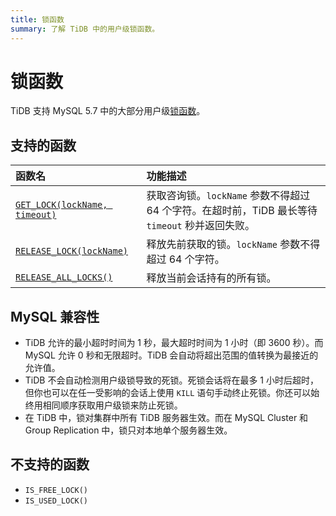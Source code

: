 ```yaml
---
title: 锁函数
summary: 了解 TiDB 中的用户级锁函数。
---
```


# 锁函数

TiDB 支持 MySQL 5.7 中的大部分用户级[锁函数](https://dev.mysql.com/doc/refman/5.7/en/locking-functions.html)。

## 支持的函数

| 函数名                                                                                                                 | 功能描述                                                           |
|:---------------------------------------------------------------------------------------------------------------------|:----------------------------------------------------------------------|
| [`GET_LOCK(lockName, timeout)`](https://dev.mysql.com/doc/refman/5.7/en/locking-functions.html#function_get-lock)    | 获取咨询锁。`lockName` 参数不得超过 64 个字符。在超时前，TiDB 最长等待 `timeout` 秒并返回失败。        |
| [`RELEASE_LOCK(lockName)`](https://dev.mysql.com/doc/refman/5.7/en/locking-functions.html#function_release-lock)     | 释放先前获取的锁。`lockName` 参数不得超过 64 个字符。  |
| [`RELEASE_ALL_LOCKS()`](https://dev.mysql.com/doc/refman/5.7/en/locking-functions.html#function_release-all-locks)   | 释放当前会话持有的所有锁。                       |

## MySQL 兼容性

* TiDB 允许的最小超时时间为 1 秒，最大超时时间为 1 小时（即 3600 秒）。而 MySQL 允许 0 秒和无限超时。TiDB 会自动将超出范围的值转换为最接近的允许值。
* TiDB 不会自动检测用户级锁导致的死锁。死锁会话将在最多 1 小时后超时，但你也可以在任一受影响的会话上使用 `KILL` 语句手动终止死锁。你还可以始终用相同顺序获取用户级锁来防止死锁。
* 在 TiDB 中，锁对集群中所有 TiDB 服务器生效。而在 MySQL Cluster 和 Group Replication 中，锁只对本地单个服务器生效。

## 不支持的函数

* `IS_FREE_LOCK()`
* `IS_USED_LOCK()`
